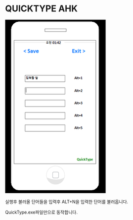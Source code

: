 # QUICKTYPE AHK


![exec](./image/execute.png)

실행후 불러올 단어들을 입력후 ALT+N을 입력한 단어를 불러옵니다.

QuickType.exe파일만으로 동작합니다.
